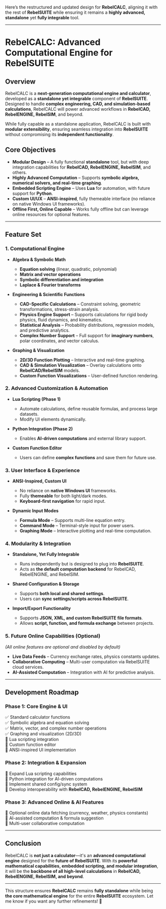 Here’s the restructured and updated design for **RebelCALC**, aligning it with the rest of **RebelSUITE** while ensuring it remains a **highly advanced, standalone** yet **fully integrable** tool.

---

# **RebelCALC: Advanced Computational Engine for RebelSUITE**

## **Overview**
RebelCALC is a **next-generation computational engine and calculator**, developed as a **standalone yet integrable** component of **RebelSUITE**. Designed to handle **complex engineering, CAD, and simulation-based calculations**, RebelCALC will power advanced workflows in **RebelCAD, RebelENGINE, RebelSIM**, and beyond.

While fully capable as a standalone application, RebelCALC is built with **modular extensibility**, ensuring seamless integration into **RebelSUITE** without compromising its **independent functionality**.

## **Core Objectives**
- **Modular Design** – A fully functional **standalone** tool, but with deep integration capabilities for **RebelCAD, RebelENGINE, RebelSIM**, and others.
- **Highly Advanced Computation** – Supports **symbolic algebra, numerical solvers, and real-time graphing**.
- **Embedded Scripting Engine** – Uses **Lua** for automation, with future support for **Python**.
- **Custom UI/UX** – **ANSI-inspired**, fully themeable interface (no reliance on native Windows UI frameworks).
- **Offline First, Online Capable** – Works fully offline but can leverage online resources for optional features.

---

## **Feature Set**
### **1. Computational Engine**
- **Algebra & Symbolic Math**
  - **Equation solving** (linear, quadratic, polynomial)
  - **Matrix and vector operations**
  - **Symbolic differentiation and integration**
  - **Laplace & Fourier transforms**
  
- **Engineering & Scientific Functions**
  - **CAD-Specific Calculations** – Constraint solving, geometric transformations, stress-strain analysis.
  - **Physics Engine Support** – Supports calculations for rigid body physics, fluid dynamics, and kinematics.
  - **Statistical Analysis** – Probability distributions, regression models, and predictive analytics.
  - **Complex Number Support** – Full support for **imaginary numbers**, polar coordinates, and vector calculus.

- **Graphing & Visualization**
  - **2D/3D Function Plotting** – Interactive and real-time graphing.
  - **CAD & Simulation Visualization** – Overlay calculations onto **RebelCAD/RebelSIM** models.
  - **Custom Function Visualizations** – User-defined function rendering.

### **2. Advanced Customization & Automation**
- **Lua Scripting (Phase 1)**
  - Automate calculations, define reusable formulas, and process large datasets.
  - Modify UI elements dynamically.
  
- **Python Integration (Phase 2)**
  - Enables **AI-driven computations** and external library support.

- **Custom Function Editor**
  - Users can define **complex functions** and save them for future use.

### **3. User Interface & Experience**
- **ANSI-Inspired, Custom UI**
  - No reliance on **native Windows UI** frameworks.
  - Fully **themeable** for both light/dark modes.
  - **Keyboard-first navigation** for rapid input.

- **Dynamic Input Modes**
  - **Formula Mode** – Supports multi-line equation entry.
  - **Command Mode** – Terminal-style input for power users.
  - **Graphing Mode** – Interactive plotting and real-time computation.

### **4. Modularity & Integration**
- **Standalone, Yet Fully Integrable**
  - Runs independently but is designed to plug into **RebelSUITE**.
  - Acts as **the default computation backend** for RebelCAD, RebelENGINE, and RebelSIM.

- **Shared Configuration & Storage**
  - Supports **both local and shared settings**.
  - Users can **sync settings/scripts across RebelSUITE**.

- **Import/Export Functionality**
  - Supports **JSON, XML, and custom RebelSUITE file formats**.
  - Allows **script, function, and formula exchange** between projects.

### **5. Future Online Capabilities (Optional)**
*(All online features are optional and disabled by default)*
- **Live Data Feeds** – Currency exchange rates, physics constants updates.
- **Collaborative Computing** – Multi-user computation via RebelSUITE cloud services.
- **AI-Assisted Computation** – Integration with AI for predictive analysis.

---

## **Development Roadmap**
### **Phase 1: Core Engine & UI**
✅ Standard calculator functions  
✅ Symbolic algebra and equation solving  
✅ Matrix, vector, and complex number operations  
✅ Graphing and visualization (2D/3D)  
🚧 Lua scripting integration  
🚧 Custom function editor  
🚧 ANSI-inspired UI implementation  

### **Phase 2: Integration & Expansion**
🚧 Expand Lua scripting capabilities  
🚧 Python integration for AI-driven computations  
🚧 Implement shared config/sync system  
🚧 Develop interoperability with **RebelCAD, RebelENGINE, RebelSIM**  

### **Phase 3: Advanced Online & AI Features**
🚧 Optional online data fetching (currency, weather, physics constants)  
🚧 AI-assisted computation & formula suggestion  
🚧 Multi-user collaborative computation  

---

## **Conclusion**
RebelCALC is **not just a calculator**—it's an **advanced computational engine** designed for the **future of RebelSUITE**. With its **powerful mathematical capabilities, embedded scripting, and modular integration**, it will be the **backbone of all high-level calculations** in **RebelCAD, RebelENGINE, RebelSIM, and beyond**.

---

This structure ensures **RebelCALC** remains **fully standalone** while being **the core mathematical engine** for the entire **RebelSUITE** ecosystem. Let me know if you want any further refinements! 🚀